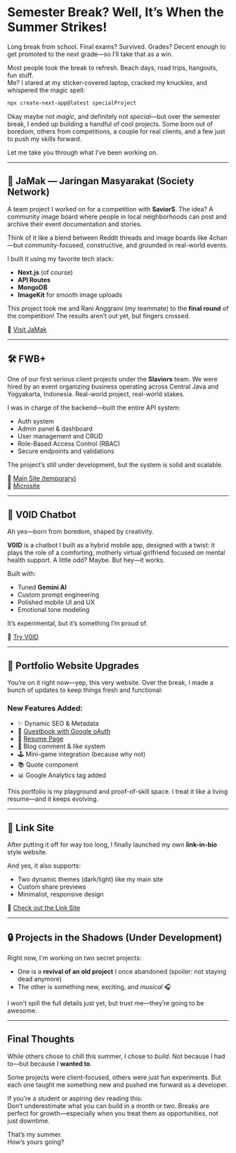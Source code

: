 # Semester Break? Well, It’s When the Summer Strikes!

Long break from school. Final exams? Survived. Grades? Decent enough to get promoted to the next grade—so I’ll take that as a win.

Most people took the break to refresh. Beach days, road trips, hangouts, fun stuff.  
Me? I stared at my sticker-covered laptop, cracked my knuckles, and whispered the magic spell:

```bash
npx create-next-app@latest specialProject
```

Okay maybe not *magic*, and definitely not *special*—but over the semester break, I ended up building a handful of cool projects. Some born out of boredom, others from competitions, a couple for real clients, and a few just to push my skills forward.

Let me take you through what I’ve been working on.

---

## 🧩 JaMak — Jaringan Masyarakat (Society Network)

A team project I worked on for a competition with **SaviorS**. The idea? A community image board where people in local neighborhoods can post and archive their event documentation and stories.

Think of it like a blend between Reddit threads and image boards like 4chan—but community-focused, constructive, and grounded in real-world events.

I built it using my favorite tech stack:
- **Next.js** (of course)
- **API Routes**
- **MongoDB**
- **ImageKit** for smooth image uploads

This project took me and Rani Anggraini (my teammate) to the **final round** of the competition! The results aren’t out yet, but fingers crossed.

🔗 [Visit JaMak](https://jamak.web.id)

---

## 🛠️ FWB+

One of our first serious client projects under the **Slaviors** team. We were hired by an event organizing business operating across Central Java and Yogyakarta, Indonesia. Real-world project, real-world stakes.

I was in charge of the backend—built the entire API system:
- Auth system
- Admin panel & dashboard
- User management and CRUD
- Role-Based Access Control (RBAC)
- Secure endpoints and validations

The project’s still under development, but the system is solid and scalable.

🔗 [Main Site (temporary)](https://fwb-plus.vercel.app)  
🔗 [Microsite](https://links-fwb-plus.vercel.app)

---

## 🤖 V0ID Chatbot

Ah yes—born from boredom, shaped by creativity.

**V0ID** is a chatbot I built as a hybrid mobile app, designed with a twist: it plays the role of a comforting, motherly virtual girlfriend focused on mental health support. A little odd? Maybe. But hey—it works.

Built with:
- Tuned **Gemini AI**
- Custom prompt engineering
- Polished mobile UI and UX
- Emotional tone modeling

It’s experimental, but it’s something I’m proud of.

🧠 [Try V0ID](https://rejaka.me/?modal=projects&project=v0id-app)

---

## 🚀 Portfolio Website Upgrades

You’re on it right now—yep, this very website. Over the break, I made a bunch of updates to keep things fresh and functional:

### New Features Added:
- ✨ Dynamic SEO & Metadata
- 📘 [Guestbook with Google oAuth](https://rejaka.me/?modal=guestbook)
- 📄 [Resume Page](https://rejaka.me/resume)
- 💬 Blog comment & like system
- 🕹️ Mini-game integration (because why not)
- 📚 Quote component
- 📊 Google Analytics tag added

This portfolio is my playground and proof-of-skill space. I treat it like a living resume—and it keeps evolving.

---

## 🔗 Link Site

After putting it off for way too long, I finally launched my own **link-in-bio** style website.

And yes, it also supports:
- Two dynamic themes (dark/light) like my main site
- Custom share previews
- Minimalist, responsive design

🔗 [Check out the Link Site](https://links.rejaka.me)

---

## 🔒 Projects in the Shadows (Under Development)

Right now, I'm working on two secret projects:
- One is a **revival of an old project** I once abandoned (spoiler: not staying dead anymore)
- The other is something new, exciting, and *musical* 🎧

I won’t spill the full details just yet, but trust me—they’re going to be awesome.

---

## Final Thoughts

While others chose to chill this summer, I chose to *build*. Not because I had to—but because I **wanted to**.

Some projects were client-focused, others were just fun experiments. But each one taught me something new and pushed me forward as a developer.

If you’re a student or aspiring dev reading this:  
Don’t underestimate what you can build in a month or two. Breaks are perfect for growth—especially when you treat them as opportunities, not just downtime.

That’s my summer.  
How’s yours going?